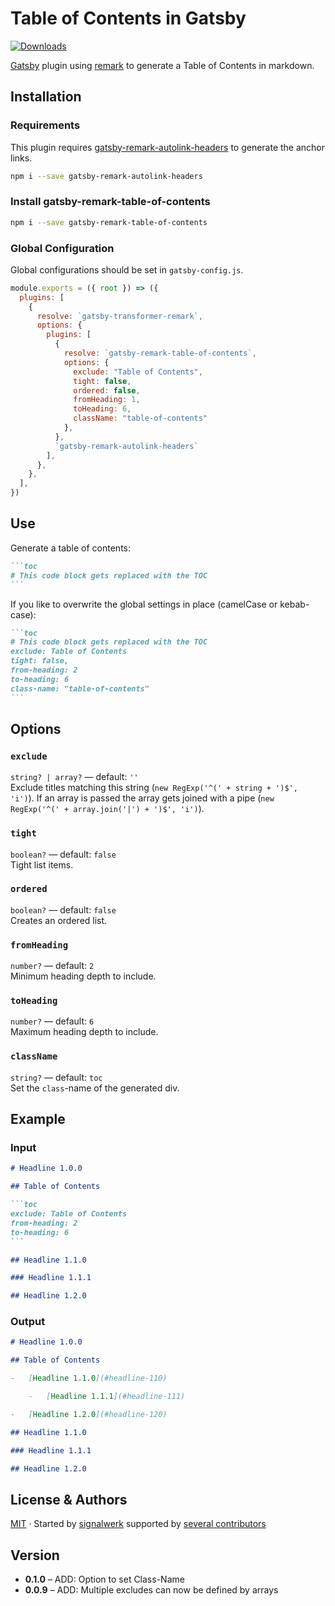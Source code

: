 # Table of Contents in Gatsby

[![Downloads][downloads-badge]][downloads]

[Gatsby][gatsby] plugin using [remark][remark] to generate a Table of Contents in markdown.

## Installation

### Requirements

This plugin requires [gatsby-remark-autolink-headers](https://www.gatsbyjs.org/packages/gatsby-remark-autolink-headers/) to generate the anchor links.

```sh
npm i --save gatsby-remark-autolink-headers
```

### Install gatsby-remark-table-of-contents

```sh
npm i --save gatsby-remark-table-of-contents
```

### Global Configuration
Global configurations should be set in `gatsby-config.js`.

```js
module.exports = ({ root }) => ({
  plugins: [
    {
      resolve: `gatsby-transformer-remark`,
      options: {
        plugins: [
          {
            resolve: `gatsby-remark-table-of-contents`,
            options: {
              exclude: "Table of Contents",
              tight: false,
              ordered: false,
              fromHeading: 1,
              toHeading: 6,
              className: "table-of-contents"
            },
          },
          `gatsby-remark-autolink-headers`
        ],
      },
    },
  ],
})
```

## Use
Generate a table of contents:

````md
```toc
# This code block gets replaced with the TOC
```
````

If you like to overwrite the global settings in place (camelCase or kebab-case):

````md
```toc
# This code block gets replaced with the TOC
exclude: Table of Contents
tight: false,
from-heading: 2
to-heading: 6
class-name: "table-of-contents"
```
````

## Options
### `exclude`

`string? | array?` — default: `''`  
Exclude titles matching this string (`new RegExp('^(' + string + ')$', 'i')`).
If an array is passed the array gets joined with a pipe (`new RegExp('^(' + array.join('|') + ')$', 'i')`).

### `tight`

`boolean?` — default: `false`  
Tight list items.

### `ordered`

`boolean?` — default: `false`  
Creates an ordered list.

### `fromHeading`

`number?` — default: `2`  
Minimum heading depth to include.


### `toHeading`

`number?` — default: `6`  
Maximum heading depth to include.

### `className`

`string?` — default: `toc`  
Set the `class`-name of the generated div.

## Example

### Input

````md
# Headline 1.0.0

## Table of Contents

```toc
exclude: Table of Contents
from-heading: 2
to-heading: 6
```

## Headline 1.1.0

### Headline 1.1.1

## Headline 1.2.0
````

### Output

````md
# Headline 1.0.0

## Table of Contents

-   [Headline 1.1.0](#headline-110)

    -   [Headline 1.1.1](#headline-111)

-   [Headline 1.2.0](#headline-120)

## Headline 1.1.0

### Headline 1.1.1

## Headline 1.2.0
````

## License & Authors

[MIT][license] · Started by [signalwerk](https://github.com/signalwerk) supported by [several contributors](https://github.com/signalwerk/gatsby-remark-table-of-contents/graphs/contributors) 

<!-- Definitions -->


[gatsby]: https://www.gatsbyjs.org/
[remark]: https://github.com/remarkjs/remark
[downloads]: https://www.npmjs.com/package/gatsby-remark-table-of-contents
[downloads-badge]: https://img.shields.io/npm/v/gatsby-remark-table-of-contents.svg
[license]: https://opensource.org/licenses/MIT
[author]: http://signalwerk.ch/


## Version

- **0.1.0** – ADD: Option to set Class-Name
- **0.0.9** – ADD: Multiple excludes can now be defined by arrays
